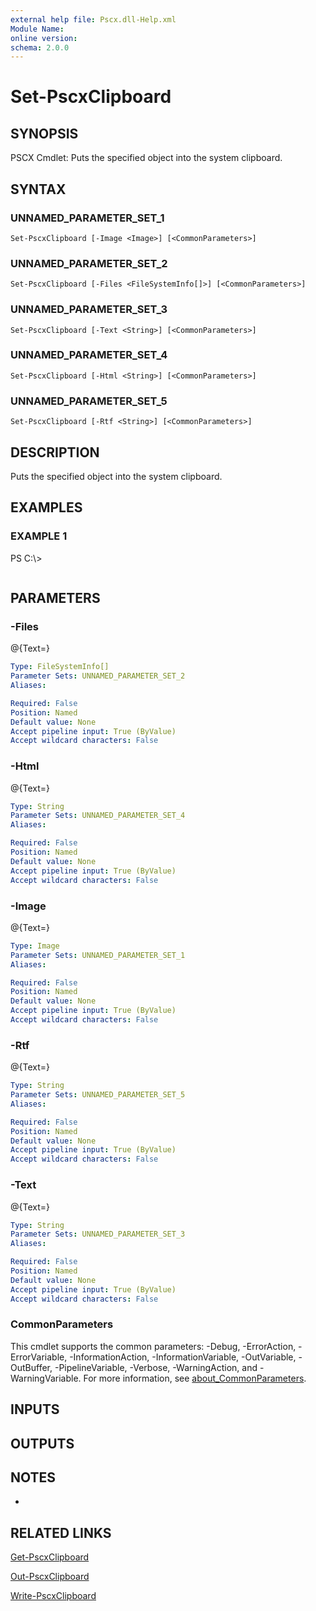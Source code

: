 ```yaml
---
external help file: Pscx.dll-Help.xml
Module Name:
online version:
schema: 2.0.0
---
```


# Set-PscxClipboard

## SYNOPSIS
PSCX Cmdlet: Puts the specified object into the system clipboard.

## SYNTAX

### UNNAMED_PARAMETER_SET_1
```
Set-PscxClipboard [-Image <Image>] [<CommonParameters>]
```

### UNNAMED_PARAMETER_SET_2
```
Set-PscxClipboard [-Files <FileSystemInfo[]>] [<CommonParameters>]
```

### UNNAMED_PARAMETER_SET_3
```
Set-PscxClipboard [-Text <String>] [<CommonParameters>]
```

### UNNAMED_PARAMETER_SET_4
```
Set-PscxClipboard [-Html <String>] [<CommonParameters>]
```

### UNNAMED_PARAMETER_SET_5
```
Set-PscxClipboard [-Rtf <String>] [<CommonParameters>]
```

## DESCRIPTION
Puts the specified object into the system clipboard.

## EXAMPLES

### EXAMPLE 1
PS C:\\\>

```

```

## PARAMETERS

### -Files
@{Text=}

```yaml
Type: FileSystemInfo[]
Parameter Sets: UNNAMED_PARAMETER_SET_2
Aliases:

Required: False
Position: Named
Default value: None
Accept pipeline input: True (ByValue)
Accept wildcard characters: False
```

### -Html
@{Text=}

```yaml
Type: String
Parameter Sets: UNNAMED_PARAMETER_SET_4
Aliases:

Required: False
Position: Named
Default value: None
Accept pipeline input: True (ByValue)
Accept wildcard characters: False
```

### -Image
@{Text=}

```yaml
Type: Image
Parameter Sets: UNNAMED_PARAMETER_SET_1
Aliases:

Required: False
Position: Named
Default value: None
Accept pipeline input: True (ByValue)
Accept wildcard characters: False
```

### -Rtf
@{Text=}

```yaml
Type: String
Parameter Sets: UNNAMED_PARAMETER_SET_5
Aliases:

Required: False
Position: Named
Default value: None
Accept pipeline input: True (ByValue)
Accept wildcard characters: False
```

### -Text
@{Text=}

```yaml
Type: String
Parameter Sets: UNNAMED_PARAMETER_SET_3
Aliases:

Required: False
Position: Named
Default value: None
Accept pipeline input: True (ByValue)
Accept wildcard characters: False
```

### CommonParameters
This cmdlet supports the common parameters: -Debug, -ErrorAction, -ErrorVariable, -InformationAction, -InformationVariable, -OutVariable, -OutBuffer, -PipelineVariable, -Verbose, -WarningAction, and -WarningVariable. For more information, see [about_CommonParameters](http://go.microsoft.com/fwlink/?LinkID=113216).

## INPUTS

## OUTPUTS

## NOTES
*

## RELATED LINKS

[Get-PscxClipboard]()

[Out-PscxClipboard]()

[Write-PscxClipboard]()

